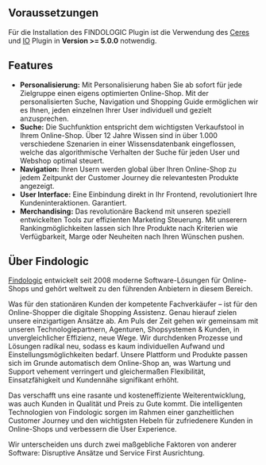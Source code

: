 ## Voraussetzungen

Für die Installation des FINDOLOGIC Plugin ist die Verwendung des [Ceres](https://marketplace.plentymarkets.com/plugins/sales/online-shops/ceres_4697) und [IO](https://marketplace.plentymarkets.com/plugins/sales/online-shops/io_4696) Plugin in **Version >= 5.0.0** notwendig.

## Features

* __Personalisierung:__ Mit Personalisierung haben Sie ab sofort für jede Zielgruppe einen eigens optimierten Online-Shop. Mit der personalisierten Suche, Navigation und Shopping Guide ermöglichen wir es Ihnen, jeden einzelnen Ihrer User individuell und gezielt anzusprechen.
* __Suche:__ Die Suchfunktion entspricht dem wichtigsten Verkaufstool in Ihrem Online-Shop. Über 12 Jahre Wissen sind in über 1.000 verschiedene Szenarien in einer Wissensdatenbank eingeflossen, welche das algorithmische Verhalten der Suche für jeden User und Webshop optimal steuert.
* __Navigation:__ Ihren Usern werden global über Ihren Online-Shop zu jedem Zeitpunkt der Customer Journey die relevantesten Produkte angezeigt.
* __User Interface:__ Eine Einbindung direkt in Ihr Frontend, revolutioniert Ihre Kundeninteraktionen. Garantiert.
* __Merchandising:__ Das revolutionäre Backend mit unseren speziell entwickelten Tools zur effizienten Marketing Steuerung. Mit unserern Rankingmöglichkeiten lassen sich Ihre Produkte nach Kriterien wie Verfügbarkeit, Marge oder Neuheiten nach Ihren Wünschen pushen.

## Über Findologic

[Findologic](https://www.findologic.com/) entwickelt seit 2008 moderne Software-Lösungen für Online-Shops und gehört weltweit zu den führenden Anbietern in diesem Bereich.

Was für den stationären Kunden der kompetente Fachverkäufer – ist für den Online-Shopper die digitale Shopping Assistenz. Genau hierauf zielen unsere einzigartigen Ansätze ab. Am Puls der Zeit gehen wir gemeinsam mit unseren Technologiepartnern, Agenturen, Shopsystemen & Kunden, in unvergleichlicher Effizienz, neue Wege. Wir durchdenken Prozesse und Lösungen radikal neu, sodass es kaum individuellen Aufwand und Einstellungsmöglichkeiten bedarf. Unsere Plattform und Produkte passen sich im Grunde automatisch dem Online-Shop an, was Wartung und Support vehement verringert und gleichermaßen Flexibilität, Einsatzfähigkeit und Kundennähe signifikant erhöht.

Das verschafft uns eine rasante und kosteneffiziente Weiterentwicklung, was auch Kunden in Qualität und Preis zu Gute kommt.
Die intelligenten Technologien von Findologic sorgen im Rahmen einer ganzheitlichen Customer Journey und den wichtigsten Hebeln für zufriedenere Kunden in Online-Shops und verbessern die User Experience.

Wir unterscheiden uns durch zwei maßgebliche Faktoren von anderer Software: 
Disruptive Ansätze und Service First Ausrichtung.
